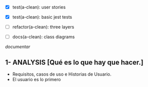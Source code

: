 - [x] test(a-clean): user stories
- [x] test(a-clean): basic jest tests
- [ ] refactor(a-clean): three layers
- [ ] docs(a-clean): class diagrams


_documentar_

## 1- ANALYSIS [Qué es lo que hay que hacer.]

- Requisitos, casos de uso e Historias de Usuario.
- El usuario es lo primero